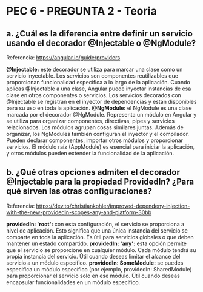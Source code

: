 # PEC 6 - PREGUNTA 2 - Teoria


## a. ¿Cuál es la diferencia entre definir un servicio usando el decorador @Injectable o @NgModule? 

Referencia: https://angular.io/guide/providers

**@Injectable:** este decorador se utiliza para marcar una clase como un servicio inyectable. Los servicios son componentes reutilizables que proporcionan funcionalidad específica a lo largo de la aplicación. Cuando aplicas @Injectable a una clase, Angular puede inyectar instancias de esa clase en otros componentes o servicios. Los servicios decorados con @Injectable se registran en el inyector de dependencias y están disponibles para su uso en toda la aplicación.
**@NgModule:** el NgModule es una clase marcada por el decorador @NgModule. Representa un módulo en Angular y se utiliza para organizar componentes, directivas, pipes y servicios relacionados. Los módulos agrupan cosas similares juntas. Además de organizar, los NgModules también configuran el inyector y el compilador. Pueden declarar componentes, importar otros módulos y proporcionar servicios. El módulo raíz (AppModule) es esencial para iniciar la aplicación, y otros módulos pueden extender la funcionalidad de la aplicación.

## b. ¿Qué otras opciones admiten el decorador @Injectable para la propiedad ProvidedIn? ¿Para qué sirven las otras configuraciones?

Referencia: https://dev.to/christiankohler/improved-dependeny-injection-with-the-new-providedin-scopes-any-and-platform-30bb

**providedIn: 'root':** con esta configuración, el servicio se proporciona a nivel de aplicación. Esto significa que una única instancia del servicio se comparte en toda la aplicación. Es útil para servicios globales o que deben mantener un estado compartido.
**providedIn: 'any':** esta opción permite que el servicio se proporcione en cualquier módulo. Cada módulo tendrá su propia instancia del servicio. Útil cuando deseas limitar el alcance del servicio a un módulo específico.
**providedIn: SomeModule:** se puedes especifica un módulo específico (por ejemplo, providedIn: SharedModule) para proporcionar el servicio solo en ese módulo. Útil cuando deseas encapsular funcionalidades en un módulo específico.